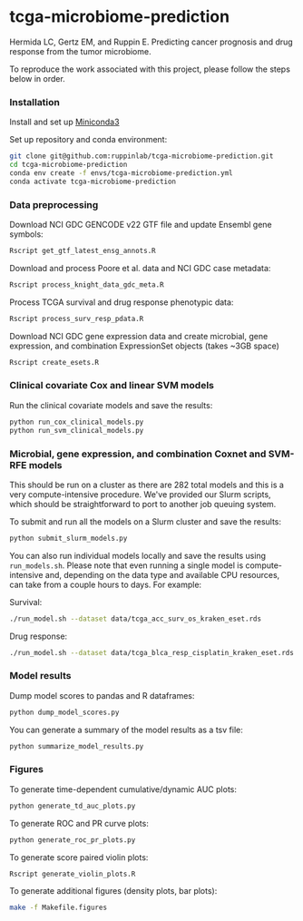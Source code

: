 # tcga-microbiome-prediction

Hermida LC, Gertz EM, and Ruppin E. Predicting cancer prognosis and drug response from the tumor microbiome.

To reproduce the work associated with this project, please follow the steps
below in order.

### Installation

Install and set up [Miniconda3](https://docs.conda.io/en/latest/miniconda.html)

Set up repository and conda environment:

```bash
git clone git@github.com:ruppinlab/tcga-microbiome-prediction.git
cd tcga-microbiome-prediction
conda env create -f envs/tcga-microbiome-prediction.yml
conda activate tcga-microbiome-prediction
```

### Data preprocessing

Download NCI GDC GENCODE v22 GTF file and update Ensembl gene symbols:

```bash
Rscript get_gtf_latest_ensg_annots.R
```

Download and process Poore et al. data and NCI GDC case metadata:

```bash
Rscript process_knight_data_gdc_meta.R
```

Process TCGA survival and drug response phenotypic data:

```bash
Rscript process_surv_resp_pdata.R
```

Download NCI GDC gene expression data and create microbial, gene expression,
and combination ExpressionSet objects (takes ~3GB space)

```bash
Rscript create_esets.R
```

### Clinical covariate Cox and linear SVM models

Run the clinical covariate models and save the results:

```bash
python run_cox_clinical_models.py
python run_svm_clinical_models.py
```

### Microbial, gene expression, and combination Coxnet and SVM-RFE models

This should be run on a cluster as there are 282 total models and this is a
very compute-intensive procedure. We've provided our Slurm scripts, which
should be straightforward to port to another job queuing system.

To submit and run all the models on a Slurm cluster and save the results:

```bash
python submit_slurm_models.py
```

You can also run individual models locally and save the results using
`run_models.sh`.  Please note that even running a single model is
compute-intensive and, depending on the data type and available CPU resources,
can take from a couple hours to days. For example:

Survival:

```bash
./run_model.sh --dataset data/tcga_acc_surv_os_kraken_eset.rds
```

Drug response:

```bash
./run_model.sh --dataset data/tcga_blca_resp_cisplatin_kraken_eset.rds
```

### Model results

Dump model scores to pandas and R dataframes:

```bash
python dump_model_scores.py
```

You can generate a summary of the model results as a tsv file:

```bash
python summarize_model_results.py
```

### Figures

To generate time-dependent cumulative/dynamic AUC plots:

```bash
python generate_td_auc_plots.py
```

To generate ROC and PR curve plots:

```bash
python generate_roc_pr_plots.py
```

To generate score paired violin plots:

```bash
Rscript generate_violin_plots.R
```

To generate additional figures (density plots, bar plots):

```bash
make -f Makefile.figures
```
